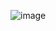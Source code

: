 
![image](https://github.com/Mohamed-Sharaf/MES-RISCV/assets/61689053/cb1cf5d9-d55b-4663-b20f-18551c66f1da)

